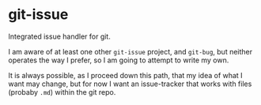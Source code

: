 # git-issue

Integrated issue handler for git.

I am aware of at least one other `git-issue` project, and `git-bug`, but neither operates the way I prefer, so I am going to attempt to write my own.

It is always possible, as I proceed down this path, that my idea of what I want may change, but for now I want an issue-tracker that works with files (probaby `.md`) within the git repo.
